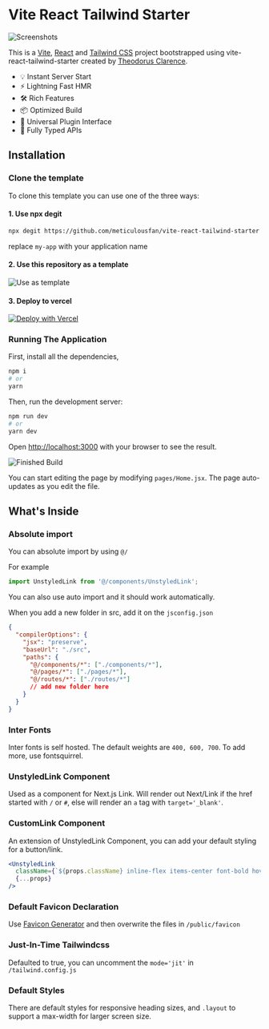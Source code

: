 # Vite React Tailwind Starter

![Screenshots](https://i.imgur.com/vlZMdj3.png)

This is a [Vite](https://vitejs.dev/), [React](https://reactjs.org/) and [Tailwind CSS](https://tailwindcss.com/) project bootstrapped using vite-react-tailwind-starter created by [Theodorus Clarence](https://github.com/meticulousfan/vite-react-tailwind-starter).

- 💡 Instant Server Start
- ⚡️ Lightning Fast HMR
- 🛠️ Rich Features
- 📦 Optimized Build
- 🔩 Universal Plugin Interface
- 🔑 Fully Typed APIs

## Installation

### Clone the template

To clone this template you can use one of the three ways:

#### 1. Use npx degit

```bash
npx degit https://github.com/meticulousfan/vite-react-tailwind-starter my-app
```

replace `my-app` with your application name

#### 2. Use this repository as a template

![Use as template](https://i.imgur.com/I6aThUJ.png)

#### 3. Deploy to vercel

[![Deploy with Vercel](https://vercel.com/button)](https://vercel.com/new/git/external?repository-url=https%3A%2F%2Fgithub.com%2Fmeticulousfan%2Fvite-react-tailwind-starter)

### Running The Application

First, install all the dependencies,

```bash
npm i
# or
yarn
```

Then, run the development server:

```bash
npm run dev
# or
yarn dev
```

Open [http://localhost:3000](http://localhost:3000) with your browser to see the result.

![Finished Build](https://i.imgur.com/c9P343j.png)

You can start editing the page by modifying `pages/Home.jsx`. The page auto-updates as you edit the file.

## What's Inside

### Absolute import

You can absolute import by using `@/`

For example

```jsx
import UnstyledLink from '@/components/UnstyledLink';
```

You can also use auto import and it should work automatically.

When you add a new folder in src, add it on the `jsconfig.json`

```json
{
  "compilerOptions": {
    "jsx": "preserve",
    "baseUrl": "./src",
    "paths": {
      "@/components/*": ["./components/*"],
      "@/pages/*": ["./pages/*"],
      "@/routes/*": ["./routes/*"]
      // add new folder here
    }
  }
}
```

### Inter Fonts

Inter fonts is self hosted. The default weights are `400, 600, 700`. To add more, use fontsquirrel.

### UnstyledLink Component

Used as a component for Next.js Link. Will render out Next/Link if the href started with `/` or `#`, else will render an `a` tag with `target='_blank'`.

### CustomLink Component

An extension of UnstyledLink Component, you can add your default styling for a button/link.

```jsx
<UnstyledLink
  className={`${props.className} inline-flex items-center font-bold hover:text-primary-400`}
  {...props}
/>
```

### Default Favicon Declaration

Use [Favicon Generator](https://www.favicon-generator.org/) and then overwrite the files in `/public/favicon`

### Just-In-Time Tailwindcss

Defaulted to true, you can uncomment the `mode='jit'` in `/tailwind.config.js`

### Default Styles

There are default styles for responsive heading sizes, and `.layout` to support a max-width for larger screen size.
